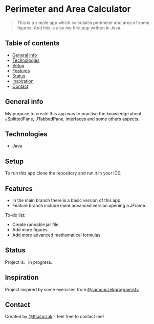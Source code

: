 # Perimeter and Area Calculator
> This is a simple app which calculates perimeter and area of some figures. And this is also my first app written in Java.

## Table of contents
* [General info](#general-info)
* [Technologies](#technologies)
* [Setup](#setup)
* [Features](#features)
* [Status](#status)
* [Inspiration](#inspiration)
* [Contact](#contact)

## General info
My purpose to create this app was to practise the knowledge about JSplittedPane, JTabbedPane, Interfaces and some others aspects.

## Technologies
* Java

## Setup
To run this app clone the repository and run it in your IDE.

## Features
* In the main branch there is a basic version of this app.
* Feature branch include more advanced version opening a JFrame.

To-do list:
* Create runnable jar file.
* Add more figures.
* Add more advanced mathematical formulas.

## Status
Project is: _in progress.

## Inspiration
Project inspired by some exercises from [@samouczekprogramisty](https://www.samouczekprogramisty.pl/zestaw-cwiczen-dla-poczatkujacych-programistow/)

## Contact
Created by [@ftsobczak](ft.sobczak@gmail.com) - feel free to contact me!
